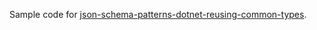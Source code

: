 Sample code for [json-schema-patterns-dotnet-reusing-common-types](https://endjin.com/blog/2024/05/json-schema-patterns-dotnet-reusing-common-types).
